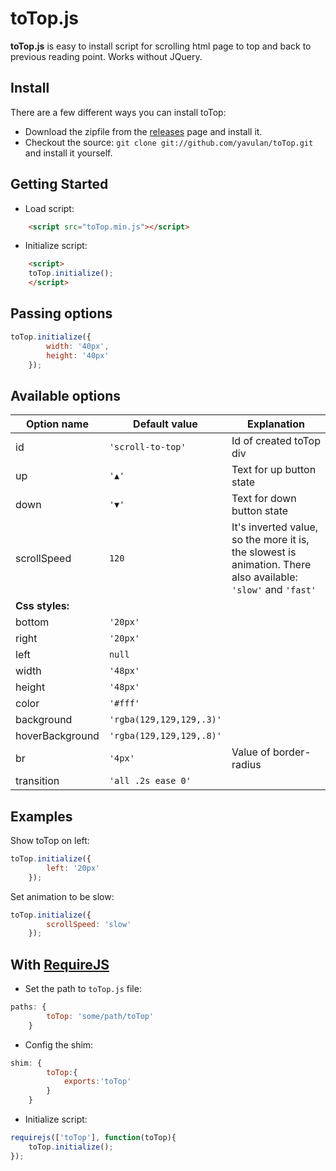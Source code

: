 # toTop.js

**toTop.js** is easy to install script for scrolling html page to top and back to previous reading point. Works without JQuery.

## Install
There are a few different ways you can install toTop:

* Download the zipfile from the [releases](https://github.com/yavulan/toTop/releases) page and install it. 
* Checkout the source: `git clone git://github.com/yavulan/toTop.git` and install it yourself.
   
## Getting Started
* Load script:
```HTML
    <script src="toTop.min.js"></script>
```

* Initialize script:

```HTML
    <script>
    toTop.initialize();
    </script>
```

## Passing options

```JavaScript
toTop.initialize({
        width: '40px',
        height: '40px'
    });
```


## Available options

| Option name | Default value  | Explanation |
| ------- |------------| ------------|
| id     | `'scroll-to-top'` | Id of created toTop div |
| up    | `'▲'`       |   Text for up button state |
| down | `'▼'`        |    Text for down button state  |
| scrollSpeed | `120`        |  It's inverted value, so the more it is, the slowest is animation. There also available: `'slow'` and `'fast'` |
| **Css styles:**      |
| bottom | `'20px'`        |    |
| right | `'20px'`        |    |
| left | `null`       |    |
| width | `'48px'`        |    |
| height | `'48px'`      |     |
| color | `'#fff'`       |    |
| background | `'rgba(129,129,129,.3)'`        |    |
| hoverBackground | `'rgba(129,129,129,.8)'`        |    |
| br             | `'4px'`      |   Value of border-radius |
| transition | `'all .2s ease 0'`       |    |


## Examples

Show toTop on left:

```JavaScript
toTop.initialize({
        left: '20px'
    });
```

Set animation to be slow:

```JavaScript
toTop.initialize({
        scrollSpeed: 'slow'
    });
```

## With [RequireJS](https://github.com/jrburke/requirejs)

* Set the path to `toTop.js` file:
```JavaScript
paths: {
        toTop: 'some/path/toTop'
    }
```

* Config the shim:

```JavaScript
shim: {
        toTop:{
            exports:'toTop'
        }
    }
```

* Initialize script:

```JavaScript
requirejs(['toTop'], function(toTop){
    toTop.initialize();
});
```
